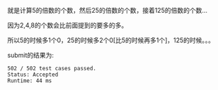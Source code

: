 就是计算5的倍数的个数，然后25的倍数的个数，接着125的倍数的个数...

因为2,4,8的个数会比前面提到的要多的多。

所以5的时候多1个0，25的时候多2个0[比5的时候再多1个]，125的时候。。。

submit的结果为:
```
502 / 502 test cases passed.
Status: Accepted
Runtime: 44 ms
```
